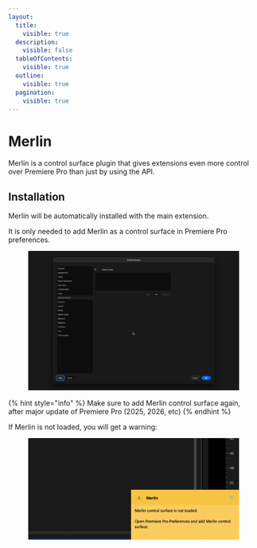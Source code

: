 ```yaml
---
layout:
  title:
    visible: true
  description:
    visible: false
  tableOfContents:
    visible: true
  outline:
    visible: true
  pagination:
    visible: true
---
```


# Merlin

Merlin is a control surface plugin that gives extensions even more control over Premiere Pro than just by using the API.

## Installation

Merlin will be automatically installed with the main extension.

It is only needed to add Merlin as a control surface in Premiere Pro preferences.

<figure><img src="../../.gitbook/assets/Merlin_add_control_surface.gif" alt=""><figcaption></figcaption></figure>

{% hint style="info" %}
Make sure to add Merlin control surface again,\
after major update of Premiere Pro (2025, 2026, etc)
{% endhint %}

If Merlin is not loaded, you will get a warning:

<figure><img src="../../.gitbook/assets/Merlin_warning (1).png" alt=""><figcaption></figcaption></figure>

##
